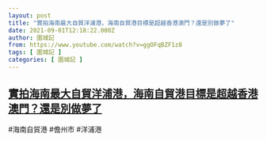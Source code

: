 ```yaml
---
layout: post
title: "實拍海南最大自貿洋浦港，海南自貿港目標是超越香港澳門？還是別做夢了"
date: 2021-09-01T12:18:22.000Z
author: 圍城記
from: https://www.youtube.com/watch?v=ggOFqBZF1z8
tags: [ 圍城記 ]
categories: [ 圍城記 ]
---
```

<!--1630498702000-->
[實拍海南最大自貿洋浦港，海南自貿港目標是超越香港澳門？還是別做夢了](https://www.youtube.com/watch?v=ggOFqBZF1z8)
------

<div>
#海南自貿港 #儋州市 #洋浦港
</div>
